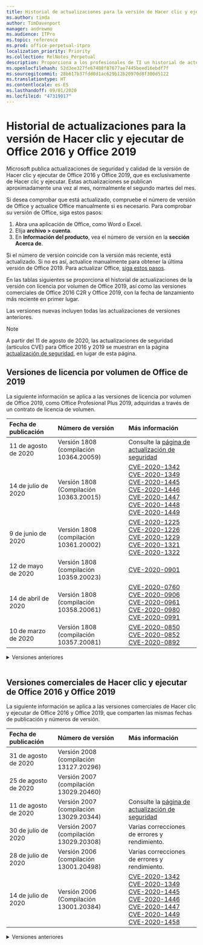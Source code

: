 ```yaml
---
title: Historial de actualizaciones para la versión de Hacer clic y ejecutar de Office 2016 y Office 2019
ms.author: timda
author: TimDavenport
manager: andrewmo
ms.audience: ITPro
ms.topic: reference
ms.prod: office-perpetual-itpro
localization_priority: Priority
ms.collection: RelNotes_Perpetual
description: Proporciona a los profesionales de TI un historial de actualizaciones para las versiones permanentes de Office 2016 y Office 2019 que usan Hacer clic y ejecutar.
ms.openlocfilehash: 52d3ee327fe67488f87677ae7445beed16ebdf7f
ms.sourcegitcommit: 28b617b37fdd0d1ac629b12b20970d8f300d5122
ms.translationtype: HT
ms.contentlocale: es-ES
ms.lasthandoff: 09/01/2020
ms.locfileid: "47319017"
---
```

# <a name="update-history-for-office-2016-c2r-and-office-2019"></a>Historial de actualizaciones para la versión de Hacer clic y ejecutar de Office 2016 y Office 2019

Microsoft publica actualizaciones de seguridad y calidad de la versión de Hacer clic y ejecutar de Office 2016 y Office 2019, que es exclusivamente de Hacer clic y ejecutar. Estas actualizaciones se publican aproximadamente una vez al mes, normalmente el segundo martes del mes.

Si desea comprobar que está actualizado, compruebe el número de versión de Office y actualice Office manualmente si es necesario. Para comprobar su versión de Office, siga estos pasos:

  1.    Abra una aplicación de Office, como Word o Excel.
  2.    Elija **archivo > cuenta**.
  3.    En **Información del producto**, vea el número de versión en la **sección Acerca de**.

Si el número de versión coincide con la versión más reciente, está actualizado. Si no es así, actualice manualmente para obtener la última versión de Office 2019. Para actualizar Office, [siga estos pasos](https://support.office.com/article/2ab296f3-7f03-43a2-8e50-46de917611c5).


En las tablas siguientes se proporciona el historial de actualizaciones de la versión con licencia por volumen de Office 2019, así como las versiones comerciales de Office 2016 C2R y Office 2019, con la fecha de lanzamiento más reciente en primer lugar.

Las versiones nuevas incluyen todas las actualizaciones de versiones anteriores.


 > [!NOTE]
> A partir del 11 de agosto de 2020, las actualizaciones de seguridad (artículos CVE) para Office 2016 y 2019 se muestran en la página [actualización de seguridad](https://docs.microsoft.com/officeupdates/microsoft365-apps-security-updates), en lugar de esta página. 


## <a name="volume-licensed-versions-of-office-2019"></a>Versiones de licencia por volumen de Office de 2019
La siguiente información se aplica a las versiones de licencia por volumen de Office 2019, como Office Profesional Plus 2019, adquiridas a través de un contrato de licencia de volumen.

[//]: # (NO QUITAR EL INICIO DE LA TABLA DE LICENCIAS POR VOLUMEN)

|**Fecha de publicación**|**Número de versión**|**Más información**|
|:-----|:-----|:-----|
|11 de agosto de 2020|Versión 1808 (compilación 10364.20059)|Consulte la [página de actualización de seguridad](https://docs.microsoft.com/officeupdates/microsoft365-apps-security-updates) |
|14 de julio de 2020   |Versión 1808 (Compilación 10363.20015)  |[CVE-2020-1342](https://portal.msrc.microsoft.com/es-ES/security-guidance/advisory/CVE-2020-1342) <br/>[CVE-2020-1349](https://portal.msrc.microsoft.com/es-ES/security-guidance/advisory/CVE-2020-1349) <br/>[CVE-2020-1445](https://portal.msrc.microsoft.com/es-ES/security-guidance/advisory/CVE-2020-1445) <br/>[CVE-2020-1446](https://portal.msrc.microsoft.com/es-ES/security-guidance/advisory/CVE-2020-1446) <br/>[CVE-2020-1447](https://portal.msrc.microsoft.com/es-ES/security-guidance/advisory/CVE-2020-1447) <br/>[CVE-2020-1448](https://portal.msrc.microsoft.com/es-ES/security-guidance/advisory/CVE-2020-1448) <br/>[CVE-2020-1449](https://portal.msrc.microsoft.com/es-ES/security-guidance/advisory/CVE-2020-1449) <br/>|
|9 de junio de 2020   |Versión 1808 (compilación 10361.20002)  |[CVE-2020-1225](https://portal.msrc.microsoft.com/es-ES/security-guidance/advisory/CVE-2020-1225) <br/> [CVE-2020-1226](https://portal.msrc.microsoft.com/es-ES/security-guidance/advisory/CVE-2020-1226) <br/>[CVE-2020-1229](https://portal.msrc.microsoft.com/es-ES/security-guidance/advisory/CVE-2020-1229) <br/>[CVE-2020-1321](https://portal.msrc.microsoft.com/es-ES/security-guidance/advisory/CVE-2020-1321) <br/>[CVE-2020-1322](https://portal.msrc.microsoft.com/es-ES/security-guidance/advisory/CVE-2020-1322) <br/>|
|12 de mayo de 2020   |Versión 1808 (compilación 10359.20023)  |[CVE-2020-0901](https://portal.msrc.microsoft.com/es-ES/security-guidance/advisory/CVE-2020-0901) <br/> |
|14 de abril de 2020   |Versión 1808 (compilación 10358.20061)  |[CVE-2020-0760](https://portal.msrc.microsoft.com/es-ES/security-guidance/advisory/CVE-2020-0760) <br/> [CVE-2020-0906](https://portal.msrc.microsoft.com/es-ES/security-guidance/advisory/CVE-2020-0906) <br/> [CVE-2020-0961](https://portal.msrc.microsoft.com/es-ES/security-guidance/advisory/CVE-2020-0961) <br/> [CVE-2020-0980](https://portal.msrc.microsoft.com/es-ES/security-guidance/advisory/CVE-2020-0980) <br/>[CVE-2020-0991](https://portal.msrc.microsoft.com/es-ES/security-guidance/advisory/CVE-2020-0991) <br/> |
|10 de marzo de 2020   |Versión 1808 (compilación 10357.20081)  |[CVE-2020-0850](https://portal.msrc.microsoft.com/es-ES/security-guidance/advisory/CVE-2020-0850) <br/> [CVE-2020-0852](https://portal.msrc.microsoft.com/es-ES/security-guidance/advisory/CVE-2020-0852) <br/> [CVE-2020-0892](https://portal.msrc.microsoft.com/es-ES/security-guidance/advisory/CVE-2020-0892) <br/>  | 


[//]: # (NO QUITAR EL FINAL DE LA TABLA DE LICENCIAS POR VOLUMEN)

<details>
<summary>Versiones anteriores</summary>
 

[//]: # (NO QUITAR EL INICIO DE LA ANTIGUA TABLA DE LICENCIAS POR VOLUMEN)


|**Fecha de publicación**|**Número de versión**|**Más información**|
|:-----|:-----|:-----|
|11 de febrero de 2020   |Versión 1808 (compilación 10356.20006)  |[CVE-2020-0696](https://portal.msrc.microsoft.com/es-ES/security-guidance/advisory/CVE-2020-0696) <br/> [CVE-2020-0759](https://portal.msrc.microsoft.com/es-ES/security-guidance/advisory/CVE-2020-0759) <br/>  |

[//]: # (NO QUITAR EL FINAL DE LA ANTIGUA TABLA DE LICENCIAS POR VOLUMEN)

</details>


<br/>

## <a name="retail-versions-of-office-2016-c2r-and-office-2019"></a>Versiones comerciales de Hacer clic y ejecutar de Office 2016 y Office 2019
La siguiente información se aplica a las versiones comerciales de Hacer clic y ejecutar de Office 2016 y Office 2019, que comparten las mismas fechas de publicación y números de versión.

[//]: # (NO QUITAR EL INICIO DE LA TABLA DE VENTAS AL POR MENOR)


|**Fecha de publicación**|**Número de versión**|**Más información**|
|:-----|:-----|:-----|
|31 de agosto de 2020|Versión 2008 (compilación 13127.20296)| |
|25 de agosto de 2020|Versión 2007 (compilación 13029.20460)| |
|11 de agosto de 2020|Versión 2007 (compilación 13029.20344)|Consulte la [página de actualización de seguridad](https://docs.microsoft.com/officeupdates/microsoft365-apps-security-updates) |
|30 de julio de 2020|Versión 2007 (compilación 13029.20308)  |Varias correcciones de errores y rendimiento.  <br/>  |
|28 de julio de 2020|Versión 2006 (compilación 13001.20498)  |Varias correcciones de errores y rendimiento.  <br/>  |
|14 de julio de 2020|Versión 2006 (Compilación 13001.20384)  |[CVE-2020-1342](https://portal.msrc.microsoft.com/es-ES/security-guidance/advisory/CVE-2020-1342) <br/>[CVE-2020-1349](https://portal.msrc.microsoft.com/es-ES/security-guidance/advisory/CVE-2020-1349) <br/>[CVE-2020-1445](https://portal.msrc.microsoft.com/es-ES/security-guidance/advisory/CVE-2020-1445) <br/>[CVE-2020-1446](https://portal.msrc.microsoft.com/es-ES/security-guidance/advisory/CVE-2020-1446) <br/>[CVE-2020-1447](https://portal.msrc.microsoft.com/es-ES/security-guidance/advisory/CVE-2020-1447) <br/>[CVE-2020-1449](https://portal.msrc.microsoft.com/es-ES/security-guidance/advisory/CVE-2020-1449) <br/>[CVE-2020-1458](https://portal.msrc.microsoft.com/es-ES/security-guidance/advisory/CVE-2020-1458) <br/>|


[//]: # (NO QUITAR EL FINAL DE LA TABLA DE VENTAS AL POR MENOR)

<details>
<summary>Versiones anteriores</summary>
 

[//]: # (NO QUITAR EL INICIO DE LA ANTIGUA TABLA DE VENTAS AL POR MENOR)


|**Fecha de publicación**|**Número de versión**|**Más información**|
|:-----|:-----|:-----|
|30 de junio de 2020|Versión 2006 (compilación 13001.20266)  |Varias correcciones de errores y de rendimiento.  <br/>  |
|24 de junio de 2020|Versión 2005 (compilación 12827.20470)  |Varias correcciones de errores y de rendimiento.  <br/>  |
|9 de junio de 2020|Versión 2005 (compilación 12827.20336)  |[CVE-2020-1225](https://portal.msrc.microsoft.com/es-ES/security-guidance/advisory/CVE-2020-1225)  <br/> [CVE-2020-1226](https://portal.msrc.microsoft.com/es-ES/security-guidance/advisory/CVE-2020-1226)  <br/> [CVE-2020-1229](https://portal.msrc.microsoft.com/es-ES/security-guidance/advisory/CVE-2020-1229)  <br/> [CVE-2020-1321](https://portal.msrc.microsoft.com/es-ES/security-guidance/advisory/CVE-2020-1321)  <br/> [CVE-2020-1322](https://portal.msrc.microsoft.com/es-ES/security-guidance/advisory/CVE-2020-1322)  <br/>|
|2 de junio de 2020|Versión 2005 (compilación 12827.20268)  |Varias correcciones de errores y de rendimiento.  <br/>  |
|21 de mayo de 2020|Versión 2004 (compilación 12730.20352)  |Varias correcciones de errores y de rendimiento.  <br/>  |
|12 de mayo de 2020|Versión 2004 (compilación 12730.20270)  |[CVE-2020-0901](https://portal.msrc.microsoft.com/es-ES/security-guidance/advisory/CVE-2020-0901)  <br/>  |
|4 de mayo de 2020|Versión 2004 (Compilación 12730.20250)  |[Vínculo](https://support.microsoft.com/office/excel-word-powerpoint-file-becomes-corrupt-when-opening-a-file-that-contains-a-vba-project-or-after-enabling-a-macro-in-an-open-file-ad6ee6ca-db23-4614-a403-282821eb99f6?ui=en-us&rs=en-us&ad=us)<br/>  |
|29 de abril de 2020|Versión 2004 (compilación 12730.20236)  |Varias correcciones de errores y de rendimiento. <br/>  |
|15 de abril de 2020|Versión 2003 (compilación 12624.20466)  |Varias correcciones de errores y de rendimiento. <br/>  |
|14 de abril de 2020|Versión 2003 (compilación 12624.20442)  |[CVE-2020-0760](https://portal.msrc.microsoft.com/es-ES/security-guidance/advisory/CVE-2020-0760) <br/> [CVE-2020-0906](https://portal.msrc.microsoft.com/es-ES/security-guidance/advisory/CVE-2020-0906) <br/> [CVE-2020-0961](https://portal.msrc.microsoft.com/es-ES/security-guidance/advisory/CVE-2020-0961) <br/> [CVE-2020-0979](https://portal.msrc.microsoft.com/es-ES/security-guidance/advisory/CVE-2020-0979) <br/> [CVE-2020-0980](https://portal.msrc.microsoft.com/es-ES/security-guidance/advisory/CVE-2020-0980) <br/>[CVE-2020-0991](https://portal.msrc.microsoft.com/es-ES/security-guidance/advisory/CVE-2020-0991) <br/> |
|31 de marzo de 2020|Versión 2003 (compilación 12624.20382)  |Varias correcciones de errores y de rendimiento. <br/>  |
|25 de marzo de 2020|Versión 2003 (compilación 12624.20320)  |Varias correcciones de errores y de rendimiento. <br/>  |
|10 de marzo de 2020|Versión 2002 (compilación 12527.20278)  |[CVE-2020-0850](https://portal.msrc.microsoft.com/es-ES/security-guidance/advisory/CVE-2020-0850) <br/> [CVE-2020-0851](https://portal.msrc.microsoft.com/es-ES/security-guidance/advisory/CVE-2020-0851) <br/> [CVE-2020-0855](https://portal.msrc.microsoft.com/es-ES/security-guidance/advisory/CVE-2020-0855) <br/> [CVE-2020-0892](https://portal.msrc.microsoft.com/es-ES/security-guidance/advisory/CVE-2020-0892) <br/>  |
|1 de marzo de 2020   |Versión 2002 (compilación 12527.20242)  |Corrige un problema que provocaba que las aplicaciones de terceros no puedan enviar correo electrónico desde Outlook. <br/>  |


[//]: # (NO QUITAR EL FINAL DE LA ANTIGUA TABLA DE VENTAS AL POR MENOR)


</details>






